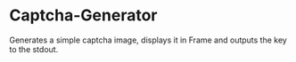# Captcha-Generator
Generates a simple captcha image, displays it in Frame and outputs
the key to the stdout.